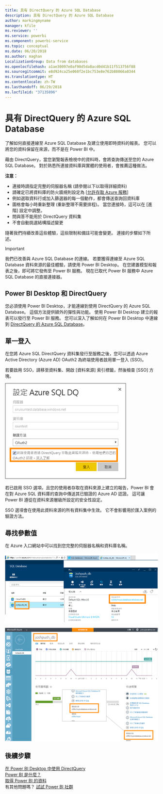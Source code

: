 ```yaml
---
title: 具有 DirectQuery 的 Azure SQL Database
description: 具有 DirectQuery 的 Azure SQL Database
author: markingmyname
manager: kfile
ms.reviewer: ''
ms.service: powerbi
ms.component: powerbi-service
ms.topic: conceptual
ms.date: 06/20/2018
ms.author: maghan
LocalizationGroup: Data from databases
ms.openlocfilehash: a1ae30097e0af90d5da8acd0d41b11f513756f88
ms.sourcegitcommit: e8d924ca25e060f2e1bc753e8e762b88066a0344
ms.translationtype: HT
ms.contentlocale: zh-TW
ms.lasthandoff: 06/29/2018
ms.locfileid: "37135896"
---
```

# <a name="azure-sql-database-with-directquery"></a>具有 DirectQuery 的 Azure SQL Database
了解如何直接連線至 Azure SQL Database 及建立使用即時資料的報表。 您可以將您的資料保留在來源，而不是在 Power BI 中。

藉由 DirectQuery，當您瀏覽報表檢視中的資料時，會將查詢傳送至您的 Azure SQL Database。 對於熟悉所連接資料庫與實體的使用者，會推薦這種做法。

**注意：**

* 連接時請指定完整的伺服器名稱 (請參閱以下以取得詳細資料)
* 請確定已將資料庫的防火牆規則設定為 [[允許存取 Azure 服務](https://msdn.microsoft.com/library/azure/ee621782.aspx)]
* 例如選取資料行或加入篩選器的每一個動作，都會傳送查詢回資料庫
* 圖格會每小時重新整理 (重新整理不需要排程)。 當您連接時，這可以在 [進階] 設定中調整。
* 問與答不能用於 DirectQuery 資料集
* 不會自動挑選結構描述變更

隨著我們持續改善這些體驗，這些限制和備註可能會變更。 連接的步驟如下所述。

> [!Important]
> 我們已改善與 Azure SQL Database 的連線。  若要獲得連線至 Azure SQL Database 資料來源的最佳體驗，請使用 Power BI Desktop。  在您建置模型和報表之後，即可將它發佈至 Power BI 服務。  現在已取代 Power BI 服務中 Azure SQL Database 的直接連接器。
>

## <a name="power-bi-desktop-and-directquery"></a>Power BI Desktop 和 DirectQuery
您必須使用 Power BI Desktop，才能連線到使用 DirectQuery 的 Azure SQL Database。 這個方法提供額外的彈性與功能。 使用 Power BI Desktop 建立的報表可以發行至 Power BI 服務。 您可以深入了解如何在 Power BI Desktop 中連線到 [ DirectQuery 的 Azure SQL Database](desktop-use-directquery.md)。 

## <a name="single-sign-on"></a>單一登入

在您將 Azure SQL DirectQuery 資料集發行至服務之後，您可以透過 Azure Active Directory (Azure AD) OAuth2 為終端使用者啟用單一登入 (SSO)。 

若要啟用 SSO，請移至資料集、開啟 [資料來源] 索引標籤，然後檢查 [SSO] 方塊。

![設定 Azure SQL DQ 對話方塊](media/service-azure-sql-database-with-direct-connect/sso-dialog.png)

若已啟用 SSO 選項，且您的使用者存取在資料來源上建立的報告，Power BI 會在對 Azure SQL 資料庫的查詢中傳送其已驗證的 Azure AD 認證。 這可讓 Power BI 遵從在資料來源層級所設定的安全性設定。

SSO 選項會在使用此資料來源的所有資料集中生效。 它不會影響用於匯入案例的驗證方法。

## <a name="finding-parameter-values"></a>尋找參數值
在 Azure 入口網站中可以找到您完整的伺服器名稱和資料庫名稱。

![](media/service-azure-sql-database-with-direct-connect/azureportnew_update.png)

![](media/service-azure-sql-database-with-direct-connect/azureportal_update.png)

## <a name="next-steps"></a>後續步驟
[在 Power BI Desktop 中使用 DirectQuery](desktop-use-directquery.md)  
[Power BI 是什麼？](power-bi-overview.md)  
[取得 Power BI 的資料](service-get-data.md)  
有其他問題嗎？ [試試 Power BI 社群](http://community.powerbi.com/)
